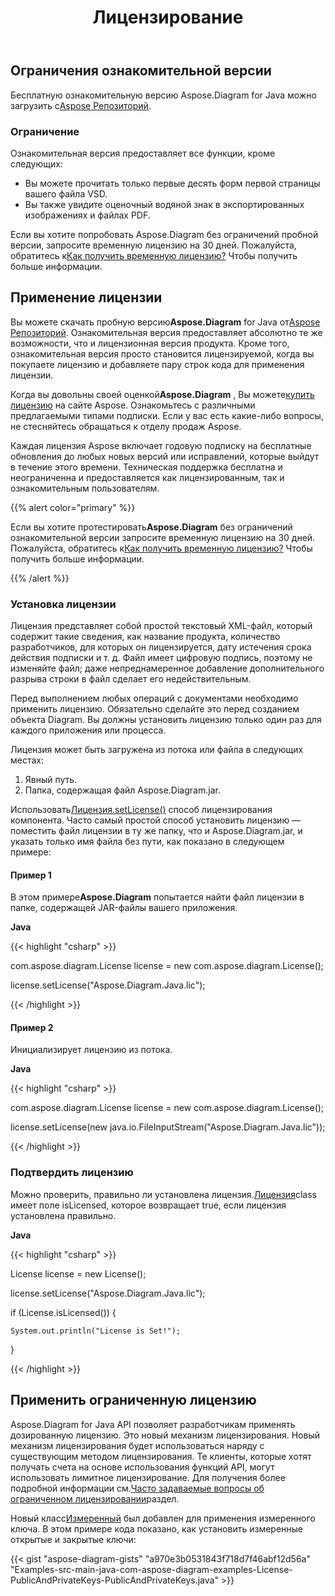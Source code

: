 ﻿---
title: Лицензирование
type: docs
weight: 60
url: /ru/java/licensing/
---
## **Ограничения ознакомительной версии**
 Бесплатную ознакомительную версию Aspose.Diagram for Java можно загрузить с[Aspose Репозиторий](https://repository.aspose.com/webapp/#/artifacts/browse/tree/General/repo/com/aspose/aspose-diagram).
### **Ограничение**
Ознакомительная версия предоставляет все функции, кроме следующих:

- Вы можете прочитать только первые десять форм первой страницы вашего файла VSD.
- Вы также увидите оценочный водяной знак в экспортированных изображениях и файлах PDF.

 Если вы хотите попробовать Aspose.Diagram без ограничений пробной версии, запросите временную лицензию на 30 дней. Пожалуйста, обратитесь к[Как получить временную лицензию?](https://purchase.aspose.com/temporary-license) Чтобы получить больше информации.
## **Применение лицензии**
 Вы можете скачать пробную версию**Aspose.Diagram** for Java от[Aspose Репозиторий](https://repository.aspose.com/webapp/#/artifacts/browse/tree/General/repo/com/aspose/aspose-diagram). Ознакомительная версия предоставляет абсолютно те же возможности, что и лицензионная версия продукта. Кроме того, ознакомительная версия просто становится лицензируемой, когда вы покупаете лицензию и добавляете пару строк кода для применения лицензии.

 Когда вы довольны своей оценкой**Aspose.Diagram** , Вы можете[купить лицензию](https://purchase.aspose.com/buy) на сайте Aspose. Ознакомьтесь с различными предлагаемыми типами подписки. Если у вас есть какие-либо вопросы, не стесняйтесь обращаться к отделу продаж Aspose.

Каждая лицензия Aspose включает годовую подписку на бесплатные обновления до любых новых версий или исправлений, которые выйдут в течение этого времени. Техническая поддержка бесплатна и неограниченна и предоставляется как лицензированным, так и ознакомительным пользователям.

{{% alert color="primary" %}} 

 Если вы хотите протестировать**Aspose.Diagram** без ограничений ознакомительной версии запросите временную лицензию на 30 дней. Пожалуйста, обратитесь к[Как получить временную лицензию?](https://purchase.aspose.com/temporary-license) Чтобы получить больше информации.

{{% /alert %}} 
### **Установка лицензии**
Лицензия представляет собой простой текстовый XML-файл, который содержит такие сведения, как название продукта, количество разработчиков, для которых он лицензируется, дату истечения срока действия подписки и т. д. Файл имеет цифровую подпись, поэтому не изменяйте файл; даже непреднамеренное добавление дополнительного разрыва строки в файл сделает его недействительным.

Перед выполнением любых операций с документами необходимо применить лицензию. Обязательно сделайте это перед созданием объекта Diagram. Вы должны установить лицензию только один раз для каждого приложения или процесса.

Лицензия может быть загружена из потока или файла в следующих местах:

1. Явный путь.
1. Папка, содержащая файл Aspose.Diagram.jar.

 Использовать[Лицензия.setLicense()](https://reference.aspose.com/diagram/java/com.aspose.diagram/License) способ лицензирования компонента. Часто самый простой способ установить лицензию — поместить файл лицензии в ту же папку, что и Aspose.Diagram.jar, и указать только имя файла без пути, как показано в следующем примере:
#### **Пример 1**
 В этом примере**Aspose.Diagram** попытается найти файл лицензии в папке, содержащей JAR-файлы вашего приложения.

**Java**

{{< highlight "csharp" >}}

 com.aspose.diagram.License license = new com.aspose.diagram.License();

license.setLicense("Aspose.Diagram.Java.lic");

{{< /highlight >}}
#### **Пример 2**
Инициализирует лицензию из потока.

**Java**

{{< highlight "csharp" >}}

 com.aspose.diagram.License license = new com.aspose.diagram.License();

license.setLicense(new java.io.FileInputStream("Aspose.Diagram.Java.lic"));

{{< /highlight >}}
### **Подтвердить лицензию**
 Можно проверить, правильно ли установлена лицензия.[Лицензия](https://reference.aspose.com/diagram/java/com.aspose.diagram/License)class имеет поле isLicensed, которое возвращает true, если лицензия установлена правильно.

**Java**

{{< highlight "csharp" >}}

 License license = new License();

license.setLicense("Aspose.Diagram.Java.lic");

if (License.isLicensed()) {

    System.out.println("License is Set!");

}

{{< /highlight >}}
## **Применить ограниченную лицензию**
Aspose.Diagram for Java API позволяет разработчикам применять дозированную лицензию. Это новый механизм лицензирования. Новый механизм лицензирования будет использоваться наряду с существующим методом лицензирования. Те клиенты, которые хотят получать счета на основе использования функций API, могут использовать лимитное лицензирование. Для получения более подробной информации см.[Часто задаваемые вопросы об ограниченном лицензировании](https://purchase.aspose.com/faqs/licensing/metered)раздел.

Новый класс[Измеренный](https://reference.aspose.com/diagram/java/com.aspose.diagram/Metered) был добавлен для применения измеренного ключа. В этом примере кода показано, как установить измеренные открытые и закрытые ключи:

{{< gist "aspose-diagram-gists" "a970e3b0531843f718d7f46abf12d56a" "Examples-src-main-java-com-aspose-diagram-examples-License-PublicAndPrivateKeys-PublicAndPrivateKeys.java" >}}
